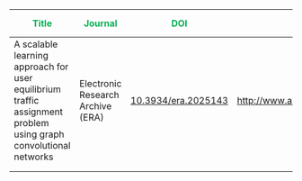 



| <span style="color:rgb(0, 176, 80)">**Title**</span>                                                            | <span style="color:rgb(0, 176, 80)">Journal</span> | <span style="color:rgb(0, 176, 80)">DOI</span> | <font color="#00b050">URL</font>     | <font color="#00b050">Keywords</font>                                                                    | <font color="#00b050">Key takeaway</font> | <font color="#00b050">The model architecture</font> | <font color="#00b050">Limitations</font> |
| --------------------------------------------------------------------------------------------------------------- | -------------------------------------------------- | ---------------------------------------------- | ------------------------------------ | -------------------------------------------------------------------------------------------------------- | ----------------------------------------- | --------------------------------------------------- | ---------------------------------------- |
| A scalable learning approach for user equilibrium traffic assignment problem using graph convolutional networks | Electronic Research Archive (ERA)                  | [10.3934/era.2025143]()                        | http://www.aimspress.com/journal/ERA | traffic assignment; data-driven; deep learning; user equilibrium (UE); graph convolutional network (GCN) |                                           |                                                     |                                          |
|                                                                                                                 |                                                    |                                                |                                      |                                                                                                          |                                           |                                                     |                                          |
|                                                                                                                 |                                                    |                                                |                                      |                                                                                                          |                                           |                                                     |                                          |

